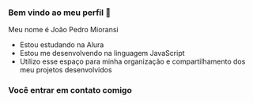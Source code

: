 ### Bem vindo ao meu perfil 💸

Meu nome é João Pedro Mioransi

- Estou estudando na Alura
- Estou me desenvolvendo na linguagem  JavaScript
- Utilizo esse espaço para minha organização e compartilhamento dos meu projetos desenvolvidos

### Você entrar em contato comigo
